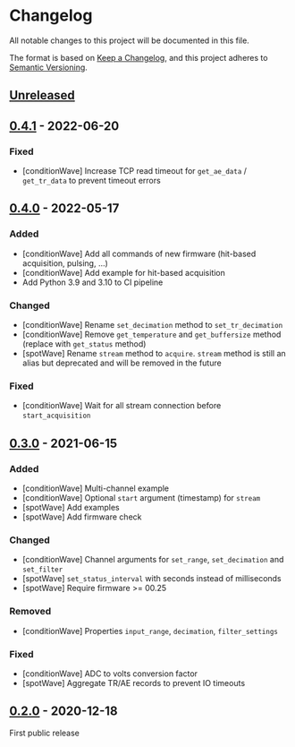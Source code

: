 # Changelog

All notable changes to this project will be documented in this file.

The format is based on [Keep a Changelog](https://keepachangelog.com/en/1.0.0/),
and this project adheres to [Semantic Versioning](https://semver.org/spec/v2.0.0.html).

## [Unreleased]

## [0.4.1] - 2022-06-20

### Fixed

- [conditionWave] Increase TCP read timeout for `get_ae_data` / `get_tr_data` to prevent timeout errors

## [0.4.0] - 2022-05-17

### Added

- [conditionWave] Add all commands of new firmware (hit-based acquisition, pulsing, ...)
- [conditionWave] Add example for hit-based acquisition
- Add Python 3.9 and 3.10 to CI pipeline

### Changed

- [conditionWave] Rename `set_decimation` method to `set_tr_decimation`
- [conditionWave] Remove `get_temperature` and `get_buffersize` method (replace with `get_status` method)
- [spotWave] Rename `stream` method to `acquire`. `stream` method is still an alias but deprecated and will be removed in the future

### Fixed

- [conditionWave] Wait for all stream connection before `start_acquisition`

## [0.3.0] - 2021-06-15

### Added

- [conditionWave] Multi-channel example
- [conditionWave] Optional `start` argument (timestamp) for `stream`
- [spotWave] Add examples
- [spotWave] Add firmware check

### Changed

- [conditionWave] Channel arguments for `set_range`, `set_decimation` and `set_filter`
- [spotWave] `set_status_interval` with seconds instead of milliseconds
- [spotWave] Require firmware >= 00.25

### Removed
- [conditionWave] Properties `input_range`, `decimation`, `filter_settings`

### Fixed

- [conditionWave] ADC to volts conversion factor
- [spotWave] Aggregate TR/AE records to prevent IO timeouts

## [0.2.0] - 2020-12-18

First public release

[Unreleased]: https://github.com/vallen-systems/pyWaveLine/compare/0.4.1...HEAD
[0.4.1]: https://github.com/vallen-systems/pyWaveLine/compare/0.4.0...0.4.1
[0.4.0]: https://github.com/vallen-systems/pyWaveLine/compare/0.3.0...0.4.0
[0.3.0]: https://github.com/vallen-systems/pyWaveLine/compare/0.2.0...0.3.0
[0.2.0]: https://github.com/vallen-systems/pyWaveLine/releases/tag/0.2.0
